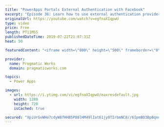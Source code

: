 ```yaml
---
title: "PowerApps Portals External Authentication with Facebook"
excerpt: "Episode 36: Learn how to use external authentication provider, Facebook with PowerApps Portals to allow users to register and login to your site easily.   Check out our free PowerApps App In A Day Class: http://success.pragmaticworks.com/aiad  We'd love to build an app for you: http://www.pragmaticworks.com"
originalUrl: https://youtube.com/watch?v=egfnaXIqpwU
type: video
price: Free
length: PT11M5S
publishedDateTime: 2019-07-22T21:07:31Z
heat: 50

featuredContent: "<iframe width=\"800\" height=\"500\" frameborder=\"0\" src=\"https://www.youtube.com/embed/egfnaXIqpwU\" allow=\"accelerometer; autoplay; encrypted-media; gyroscope; picture-in-picture\" allowfullscreen></iframe>"

provider:
  name: Progmatic Works
  domain: pragmaticworks.com

topics:
  - Power Apps

images:
  - url: https://i.ytimg.com/vi/egfnaXIqpwU/maxresdefault.jpg
    width: 1280
    height: 720
    isCached: true

secured: "XpiUrGvWHo7cdyW8fHHB5P88lHM49lIat61jy0TIrbmNC8//6IpmBO3BpBqnut+k1scmPnqC0LwOSZDxGOI/FBiGNacspmQh1okVTikr/vRVXdxuBVmUqaTZ8vbCKE+5bH2SFm0HqrlLgClu5afmh52MX9khWbxCtDuC8dNijdL2Ujkoxn9fA6ypJ4wMQfpvJ3C2vxH5nC33Ti1VU3N83R+xVvSuzecwjpjMioiD3vs1rtAyPRmCVOVxOFGja9IUt6FTvsSsx06nWq0npdMweY5YkpAOgOom1M+5Tce/XqFDmz6OFDdhbgkSNT3gCntc4QFjkfW6S1zZrkKbOEpvZui75hMjFP/NgC8He53gVCqIS6XZpDS3xgnjHcbWx/PFncLOFXWdurMNeAhtxptu2w==;EjL27xUDA6sa22AUuLgGIw=="
---
```


